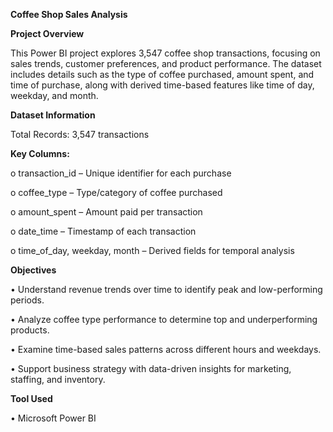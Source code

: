 **Coffee Shop Sales Analysis** 
 
 **Project Overview**
 
This Power BI project explores 3,547 coffee shop transactions, focusing on sales trends, customer preferences, and product performance. The dataset includes details such as the type of coffee purchased, amount spent, and time of purchase, along with derived time-based features like time of day, weekday, and month.

**Dataset Information**

Total Records: 3,547 transactions

**Key Columns:**

o	transaction_id – Unique identifier for each purchase

o	coffee_type – Type/category of coffee purchased

o	amount_spent – Amount paid per transaction

o	date_time – Timestamp of each transaction

o	time_of_day, weekday, month – Derived fields for temporal analysis

**Objectives**

•	Understand revenue trends over time to identify peak and low-performing periods.

•	Analyze coffee type performance to determine top and underperforming products.

•	Examine time-based sales patterns across different hours and weekdays.

•	Support business strategy with data-driven insights for marketing, staffing, and inventory.

**Tool Used**
 
•	Microsoft Power BI


